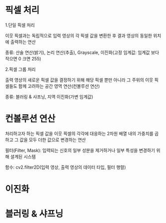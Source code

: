 # 픽셀 처리

1.단일 픽셀 처리

이웃 픽셀과는 독립적으로 입력 영상의 각 픽셀 값을 변환한 후 결과 영상의 동일한 위치에 출력하는 연산

종류: 산술 연산(밝기), 논리 연산(추출), Grayscale, 이진화(고정 임계값: 임계값 보다 작으면 0 크면 255)

2.픽셀 그룹 처리

출력 영상의 새로운 픽셀 값을 결정하기 위해 해당 픽셀 뿐만 아니라 그 주위의 이웃 픽셀들도 함께 고려하는 공간 영역 연산(컨볼루션 연산)

종류: 블러링 & 샤프닝, 지역 이진화(가변 임계값)

# 컨볼루션 연산

처리하고자 하는 픽셀 값을 이웃 픽셀의 각각에 대응하는 2차원 배열 내의 가중치를 곱하고 그 값을 모두 더한 값으로 변경하는 연산

필터(Filter, Mask): 입력되는 신호의 일부 성분을 제거하거나 일부 특성을 변경하기 위해 셜계된 시스템

함수: cv2.filter2D(입력 영상, 출력 영상의 데이터 타입, 필터 행렬)

# 이진화

# 블러링 & 샤프닝
